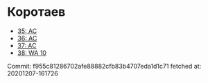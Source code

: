 # Коротаев
- [35: AC](35.md)
- [36: AC](36.md)
- [37: AC](37.md)
- [38: WA 10](38.md)

Commit: f955c81286702afe88882cfb83b4707eda1d1c71
 fetched at: 20201207-161726
